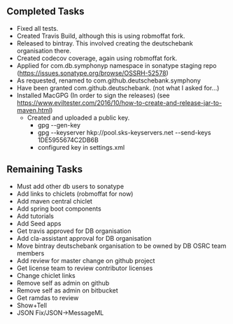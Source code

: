 ## Completed Tasks

 - Fixed all tests.
 - Created Travis Build, although this is using robmoffat fork.
 - Released to bintray.  This involved creating the deutschebank organisation there.
 - Created codecov coverage, again using robmoffat fork.
 - Applied for com.db.symphonyp namespace in sonatype staging repo (https://issues.sonatype.org/browse/OSSRH-52578) 
 - As requested, renamed to com.github.deutschebank.symphony
 - Have been granted com.github.deutschebank.  (not what I asked for...)
 - Installed MacGPG (In order to sign the releases) (see https://www.eviltester.com/2016/10/how-to-create-and-release-jar-to-maven.html)
    - Created and uploaded a public key.
      - gpg --gen-key
      - gpg --keyserver hkp://pool.sks-keyservers.net --send-keys 1DE5955674C2DB6B
      - configured key in settings.xml

## Remaining Tasks

 - Must add other db users to sonatype
 - Add links to chiclets (robmoffat for now)
 - Add maven central chiclet
 - Add spring boot components
 - Add tutorials
 - Add Seed apps
 - Get travis approved for DB organisation
 - Add cla-assistant approval for DB organisation
 - Move bintray deutschebank organisation to be owned by DB OSRC team members
 - Add review for master change on github project
 - Get license team to review contributor licenses
 - Change chiclet links
 - Remove self as admin on github
 - Remove self as admin on bitbucket
 - Get ramdas to review
 - Show+Tell
 - JSON Fix/JSON->MessageML



